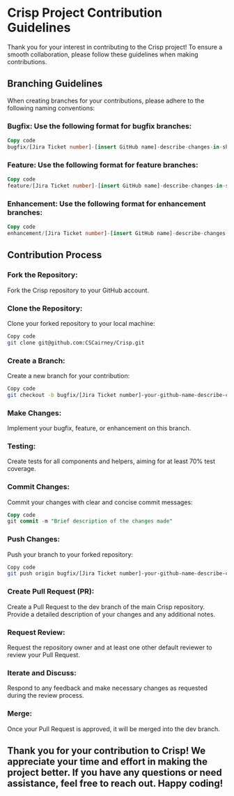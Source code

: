 # Crisp Project Contribution Guidelines
Thank you for your interest in contributing to the Crisp project! To ensure a smooth collaboration, please follow these guidelines when making contributions.

## Branching Guidelines
When creating branches for your contributions, please adhere to the following naming conventions:

### Bugfix: Use the following format for bugfix branches:
```sql
Copy code
bugfix/[Jira Ticket number]-[insert GitHub name]-describe-changes-in-short-here
```

### Feature: Use the following format for feature branches:
```sql
Copy code
feature/[Jira Ticket number]-[insert GitHub name]-describe-changes-in-short-here
```

### Enhancement: Use the following format for enhancement branches:
```sql
Copy code
enhancement/[Jira Ticket number]-[insert GitHub name]-describe-changes-in-short-here
```

## Contribution Process
### Fork the Repository:
Fork the Crisp repository to your GitHub account.

### Clone the Repository:
Clone your forked repository to your local machine:
```bash
Copy code
git clone git@github.com:CSCairney/Crisp.git
```

### Create a Branch:
Create a new branch for your contribution:
```bash
Copy code
git checkout -b bugfix/[Jira Ticket number]-your-github-name-describe-changes
```

### Make Changes:
Implement your bugfix, feature, or enhancement on this branch.

### Testing:
Create tests for all components and helpers, aiming for at least 70% test coverage.

### Commit Changes:
Commit your changes with clear and concise commit messages:
```sql
Copy code
git commit -m "Brief description of the changes made"
```

### Push Changes:
Push your branch to your forked repository:
```bash
Copy code
git push origin bugfix/[Jira Ticket number]-your-github-name-describe-changes
```

### Create Pull Request (PR):
Create a Pull Request to the dev branch of the main Crisp repository.
Provide a detailed description of your changes and any additional notes.

### Request Review:
Request the repository owner and at least one other default reviewer to review your Pull Request.

### Iterate and Discuss:
Respond to any feedback and make necessary changes as requested during the review process.

### Merge:
Once your Pull Request is approved, it will be merged into the dev branch.

## Thank you for your contribution to Crisp! We appreciate your time and effort in making the project better. If you have any questions or need assistance, feel free to reach out. Happy coding!
